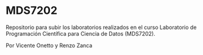# MDS7202

Repositorio para subir los laboratorios realizados en el curso Laboratorio de Programación Científica para Ciencia de Datos (MDS7202).

Por Vicente Onetto y Renzo Zanca
